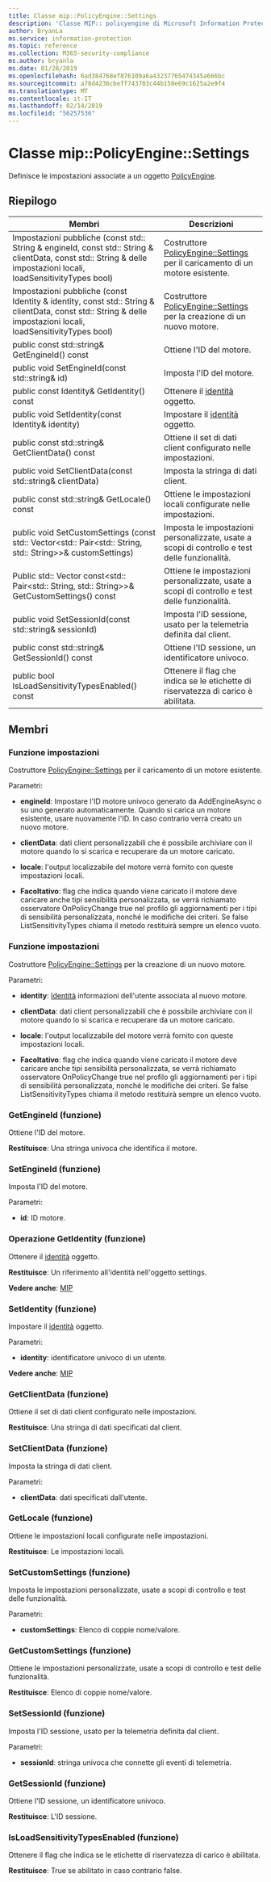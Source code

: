 ```yaml
---
title: Classe mip::PolicyEngine::Settings
description: 'Classe MIP:: policyengine di Microsoft Information Protection (MIP) SDK vengono documentate.'
author: BryanLa
ms.service: information-protection
ms.topic: reference
ms.collection: M365-security-compliance
ms.author: bryanla
ms.date: 01/28/2019
ms.openlocfilehash: 6ad384768ef876109a6a43237765474345a666bc
ms.sourcegitcommit: a78d4236cbeff743703c44b150e69c1625a2e9f4
ms.translationtype: MT
ms.contentlocale: it-IT
ms.lasthandoff: 02/14/2019
ms.locfileid: "56257536"
---
```

# <a name="class-mippolicyenginesettings"></a>Classe mip::PolicyEngine::Settings 
Definisce le impostazioni associate a un oggetto [PolicyEngine](class_mip_policyengine.md).
  
## <a name="summary"></a>Riepilogo
 Membri                        | Descrizioni                                
--------------------------------|---------------------------------------------
Impostazioni pubbliche (const std:: String & engineId, const std:: String & clientData, const std:: String & delle impostazioni locali, loadSensitivityTypes bool)  |  Costruttore [PolicyEngine::Settings](class_mip_policyengine_settings.md) per il caricamento di un motore esistente.
Impostazioni pubbliche (const Identity & identity, const std:: String & clientData, const std:: String & delle impostazioni locali, loadSensitivityTypes bool)  |  Costruttore [PolicyEngine::Settings](class_mip_policyengine_settings.md) per la creazione di un nuovo motore.
public const std::string& GetEngineId() const  |  Ottiene l'ID del motore.
public void SetEngineId(const std::string& id)  |  Imposta l'ID del motore.
public const Identity& GetIdentity() const  |  Ottenere il [identità](class_mip_identity.md) oggetto.
public void SetIdentity(const Identity& identity)  |  Impostare il [identità](class_mip_identity.md) oggetto.
public const std::string& GetClientData() const  |  Ottiene il set di dati client configurato nelle impostazioni.
public void SetClientData(const std::string& clientData)  |  Imposta la stringa di dati client.
public const std::string& GetLocale() const  |  Ottiene le impostazioni locali configurate nelle impostazioni.
public void SetCustomSettings (const std:: Vector\<std:: Pair\<std:: String, std:: String\>\>& customSettings)  |  Imposta le impostazioni personalizzate, usate a scopi di controllo e test delle funzionalità.
Public std:: Vector const\<std:: Pair\<std:: String, std:: String\>\>& GetCustomSettings() const  |  Ottiene le impostazioni personalizzate, usate a scopi di controllo e test delle funzionalità.
public void SetSessionId(const std::string& sessionId)  |  Imposta l'ID sessione, usato per la telemetria definita dal client.
public const std::string& GetSessionId() const  |  Ottiene l'ID sessione, un identificatore univoco.
public bool IsLoadSensitivityTypesEnabled() const  |  Ottenere il flag che indica se le etichette di riservatezza di carico è abilitata.
  
## <a name="members"></a>Membri
  
### <a name="settings-function"></a>Funzione impostazioni
Costruttore [PolicyEngine::Settings](class_mip_policyengine_settings.md) per il caricamento di un motore esistente.

Parametri:  
* **engineId**: Impostare l'ID motore univoco generato da AddEngineAsync o su uno generato automaticamente. Quando si carica un motore esistente, usare nuovamente l'ID. In caso contrario verrà creato un nuovo motore. 


* **clientData**: dati client personalizzabili che è possibile archiviare con il motore quando lo si scarica e recuperare da un motore caricato. 


* **locale**: l'output localizzabile del motore verrà fornito con queste impostazioni locali. 


* **Facoltativo**: flag che indica quando viene caricato il motore deve caricare anche tipi sensibilità personalizzata, se verrà richiamato osservatore OnPolicyChange true nel profilo gli aggiornamenti per i tipi di sensibilità personalizzata, nonché le modifiche dei criteri. Se false ListSensitivityTypes chiama il metodo restituirà sempre un elenco vuoto.


  
### <a name="settings-function"></a>Funzione impostazioni
Costruttore [PolicyEngine::Settings](class_mip_policyengine_settings.md) per la creazione di un nuovo motore.

Parametri:  
* **identity**: [Identità](class_mip_identity.md) informazioni dell'utente associata al nuovo motore. 


* **clientData**: dati client personalizzabili che è possibile archiviare con il motore quando lo si scarica e recuperare da un motore caricato. 


* **locale**: l'output localizzabile del motore verrà fornito con queste impostazioni locali. 


* **Facoltativo**: flag che indica quando viene caricato il motore deve caricare anche tipi sensibilità personalizzata, se verrà richiamato osservatore OnPolicyChange true nel profilo gli aggiornamenti per i tipi di sensibilità personalizzata, nonché le modifiche dei criteri. Se false ListSensitivityTypes chiama il metodo restituirà sempre un elenco vuoto.


  
### <a name="getengineid-function"></a>GetEngineId (funzione)
Ottiene l'ID del motore.

  
**Restituisce**: Una stringa univoca che identifica il motore.
  
### <a name="setengineid-function"></a>SetEngineId (funzione)
Imposta l'ID del motore.

Parametri:  
* **id**: ID motore.


  
### <a name="getidentity-function"></a>Operazione GetIdentity (funzione)
Ottenere il [identità](class_mip_identity.md) oggetto.

  
**Restituisce**: Un riferimento all'identità nell'oggetto settings. 
  
**Vedere anche**: [MIP](class_mip_identity.md)
  
### <a name="setidentity-function"></a>SetIdentity (funzione)
Impostare il [identità](class_mip_identity.md) oggetto.

Parametri:  
* **identity**: identificatore univoco di un utente. 


  
**Vedere anche**: [MIP](class_mip_identity.md)
  
### <a name="getclientdata-function"></a>GetClientData (funzione)
Ottiene il set di dati client configurato nelle impostazioni.

  
**Restituisce**: Una stringa di dati specificati dal client.
  
### <a name="setclientdata-function"></a>SetClientData (funzione)
Imposta la stringa di dati client.

Parametri:  
* **clientData**: dati specificati dall'utente.


  
### <a name="getlocale-function"></a>GetLocale (funzione)
Ottiene le impostazioni locali configurate nelle impostazioni.

  
**Restituisce**: Le impostazioni locali.
  
### <a name="setcustomsettings-function"></a>SetCustomSettings (funzione)
Imposta le impostazioni personalizzate, usate a scopi di controllo e test delle funzionalità.

Parametri:  
* **customSettings**: Elenco di coppie nome/valore.


  
### <a name="getcustomsettings-function"></a>GetCustomSettings (funzione)
Ottiene le impostazioni personalizzate, usate a scopi di controllo e test delle funzionalità.

  
**Restituisce**: Elenco di coppie nome/valore.
  
### <a name="setsessionid-function"></a>SetSessionId (funzione)
Imposta l'ID sessione, usato per la telemetria definita dal client.

Parametri:  
* **sessionId**: stringa univoca che connette gli eventi di telemetria.


  
### <a name="getsessionid-function"></a>GetSessionId (funzione)
Ottiene l'ID sessione, un identificatore univoco.

  
**Restituisce**: L'ID sessione.
  
### <a name="isloadsensitivitytypesenabled-function"></a>IsLoadSensitivityTypesEnabled (funzione)
Ottenere il flag che indica se le etichette di riservatezza di carico è abilitata.

  
**Restituisce**: True se abilitato in caso contrario false.

